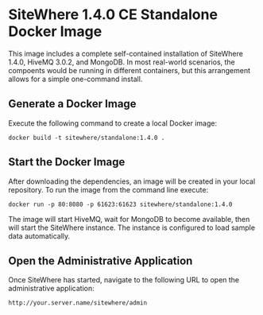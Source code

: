 # SiteWhere 1.4.0 CE Standalone Docker Image
This image includes a complete self-contained installation of SiteWhere 1.4.0, 
HiveMQ 3.0.2, and MongoDB. In most real-world scenarios, the compoents would
be running in different containers, but this arrangement allows for a 
simple one-command install.

## Generate a Docker Image
Execute the following command to create a local Docker image:

```
docker build -t sitewhere/standalone:1.4.0 .
```

## Start the Docker Image
After downloading the dependencies, an image will be created in your
local repository. To run the image from the command line execute:

```
docker run -p 80:8080 -p 61623:61623 sitewhere/standalone:1.4.0
```

The image will start HiveMQ, wait for MongoDB to become available, then will start
the SiteWhere instance. The instance is configured to load sample data
automatically.

## Open the Administrative Application
Once SiteWhere has started, navigate to the following URL to open the
administrative application:

```
http://your.server.name/sitewhere/admin
```
